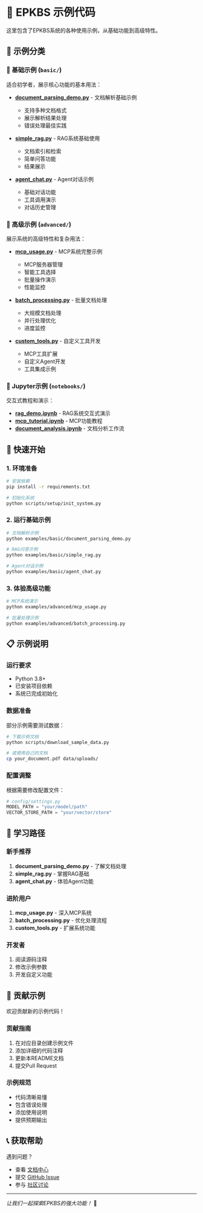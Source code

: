 # 📝 EPKBS 示例代码

这里包含了EPKBS系统的各种使用示例，从基础功能到高级特性。

## 📂 示例分类

### 🔰 基础示例 (`basic/`)
适合初学者，展示核心功能的基本用法：

- **[document_parsing_demo.py](basic/document_parsing_demo.py)** - 文档解析基础示例
  - 支持多种文档格式
  - 展示解析结果处理
  - 错误处理最佳实践

- **[simple_rag.py](basic/simple_rag.py)** - RAG系统基础使用
  - 文档索引和检索
  - 简单问答功能
  - 结果展示

- **[agent_chat.py](basic/agent_chat.py)** - Agent对话示例
  - 基础对话功能
  - 工具调用演示
  - 对话历史管理

### 🚀 高级示例 (`advanced/`)
展示系统的高级特性和复杂用法：

- **[mcp_usage.py](advanced/mcp_usage.py)** - MCP系统完整示例
  - MCP服务器管理
  - 智能工具选择
  - 批量操作演示
  - 性能监控

- **[batch_processing.py](advanced/batch_processing.py)** - 批量文档处理
  - 大规模文档处理
  - 并行处理优化
  - 进度监控

- **[custom_tools.py](advanced/custom_tools.py)** - 自定义工具开发
  - MCP工具扩展
  - 自定义Agent开发
  - 工具集成示例

### 📓 Jupyter示例 (`notebooks/`)
交互式教程和演示：

- **[rag_demo.ipynb](notebooks/rag_demo.ipynb)** - RAG系统交互式演示
- **[mcp_tutorial.ipynb](notebooks/mcp_tutorial.ipynb)** - MCP功能教程
- **[document_analysis.ipynb](notebooks/document_analysis.ipynb)** - 文档分析工作流

## 🚀 快速开始

### 1. 环境准备
```bash
# 安装依赖
pip install -r requirements.txt

# 初始化系统
python scripts/setup/init_system.py
```

### 2. 运行基础示例
```bash
# 文档解析示例
python examples/basic/document_parsing_demo.py

# RAG问答示例  
python examples/basic/simple_rag.py

# Agent对话示例
python examples/basic/agent_chat.py
```

### 3. 体验高级功能
```bash
# MCP系统演示
python examples/advanced/mcp_usage.py

# 批量处理示例
python examples/advanced/batch_processing.py
```

## 📋 示例说明

### 运行要求
- Python 3.8+
- 已安装项目依赖
- 系统已完成初始化

### 数据准备
部分示例需要测试数据：
```bash
# 下载示例文档
python scripts/download_sample_data.py

# 或使用自己的文档
cp your_document.pdf data/uploads/
```

### 配置调整
根据需要修改配置文件：
```python
# config/settings.py
MODEL_PATH = "your/model/path"
VECTOR_STORE_PATH = "your/vector/store"
```

## 🎯 学习路径

### 新手推荐
1. **document_parsing_demo.py** - 了解文档处理
2. **simple_rag.py** - 掌握RAG基础
3. **agent_chat.py** - 体验Agent功能

### 进阶用户
1. **mcp_usage.py** - 深入MCP系统
2. **batch_processing.py** - 优化处理流程
3. **custom_tools.py** - 扩展系统功能

### 开发者
1. 阅读源码注释
2. 修改示例参数
3. 开发自定义功能

## 🤝 贡献示例

欢迎贡献新的示例代码！

### 贡献指南
1. 在对应目录创建示例文件
2. 添加详细的代码注释
3. 更新本README文档
4. 提交Pull Request

### 示例规范
- 代码清晰易懂
- 包含错误处理
- 添加使用说明
- 提供预期输出

## 📞 获取帮助

遇到问题？
- 查看 [文档中心](../docs/README.md)
- 提交 [GitHub Issue](https://github.com/your-org/epkbs/issues)
- 参与 [社区讨论](https://github.com/your-org/epkbs/discussions)

---

*让我们一起探索EPKBS的强大功能！* 🚀

